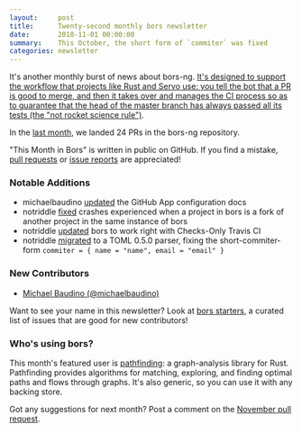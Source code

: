```yaml
---
layout:     post
title:      Twenty-second monthly bors newsletter
date:       2018-11-01 00:00:00
summary:    This October, the short form of `commiter` was fixed
categories: newsletter
---
```


It's another monthly burst of news about bors-ng. [It's designed to support the workflow that projects like Rust and Servo use: you tell the bot that a PR is good to merge, and then it takes over and manages the CI process so as to guarantee that the head of the master branch has always passed all its tests (the "not rocket science rule")](https://mail.python.org/pipermail/python-dev/2018-January/151921.html).

In the [last month](https://github.com/bors-ng/bors-ng/pulls?utf8=%E2%9C%93&q=is%3Apr%20is%3Aclosed%20closed%3A2018-10-01..2018-10-31),
we landed 24 PRs in the bors-ng repository.

"This Month in Bors" is written in public on GitHub.
If you find a mistake, [pull requests] or [issue reports] are appreciated!

[pull requests]: https://github.com/bors-ng/bors-ng.github.io/pulls
[issue reports]: https://github.com/bors-ng/bors-ng.github.io/issues


### Notable Additions

* michaelbaudino [updated](https://github.com/bors-ng/bors-ng/pull/504) the GitHub App configuration docs
* notriddle [fixed](https://github.com/bors-ng/bors-ng/pull/507) crashes experienced when a project in bors is a fork of another project in the same instance of bors
* notriddle [updated](https://github.com/bors-ng/bors-ng/pull/509) bors to work right with Checks-Only Travis CI
* notriddle [migrated](https://github.com/bors-ng/bors-ng/pull/526) to a TOML 0.5.0 parser, fixing the short-commiter-form `commiter = { name = "name", email = "email" }`


### New Contributors

* [Michael Baudino (@michaelbaudino)](https://github.com/michaelbaudino)

Want to see your name in this newsletter? Look at [bors starters](https://bors.tech/starters/), a curated list of issues that are good for new contributors!


### Who's using bors?

This month's featured user is [pathfinding](https://github.com/samueltardieu/pathfinding): a graph-analysis library for Rust. Pathfinding provides algorithms for matching, exploring, and finding optimal paths and flows through graphs. It's also generic, so you can use it with any backing store.

Got any suggestions for next month?
Post a comment on the [November pull request](https://github.com/bors-ng/bors-ng.github.io/pull/66).
